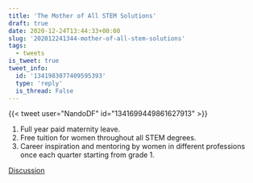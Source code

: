 ```yaml
---
title: 'The Mother of All STEM Solutions'
draft: true
date: 2020-12-24T13:44:33+00:00
slug: '202012241344-mother-of-all-stem-solutions'
tags:
  - tweets
is_tweet: true
tweet_info:
  id: '1341983077409595393'
  type: 'reply'
  is_thread: False
---
```




{{< tweet user="NandoDF" id="1341699449861627913" >}}

1. Full year paid maternity leave.
2. Free tuition for women throughout all STEM degrees.
3. Career inspiration and mentoring by women in different professions once each quarter starting from grade 1.

[Discussion](https://x.com/sytelus/status/1341983077409595393)
